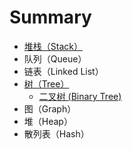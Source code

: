 # Summary


* [堆栈（Stack）](stack.md)
* 队列（Queue）
* 链表（Linked List）
* [树（Tree）](tree/index.md)
    * [二叉树 (Binary Tree)](tree/binary_tree.md)
* 图（Graph）
* 堆（Heap）
* 散列表（Hash）
